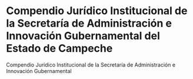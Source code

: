 # Compendio Jurídico Institucional de la Secretaría de Administración e Innovación Gubernamental del Estado de Campeche
Compendio Jurídico Institucional de la Secretaría de Administración e Innovación Gubernamental
